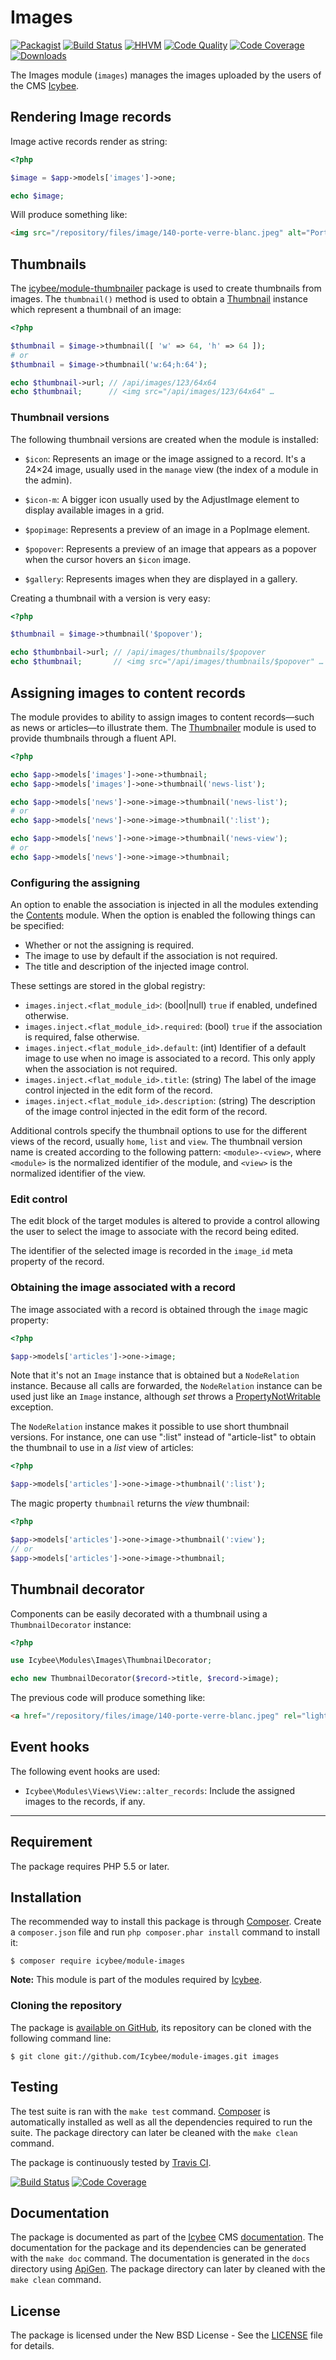 # Images
 
[![Packagist](https://img.shields.io/packagist/v/icybee/module-images.svg)](https://packagist.org/packages/icybee/module-images)
[![Build Status](https://img.shields.io/travis/Icybee/module-images.svg)](http://travis-ci.org/Icybee/module-images)
[![HHVM](https://img.shields.io/hhvm/Icybee/module-images.svg)](http://hhvm.h4cc.de/package/Icybee/module-images)
[![Code Quality](https://img.shields.io/scrutinizer/g/Icybee/module-images.svg)](https://scrutinizer-ci.com/g/Icybee/module-images)
[![Code Coverage](https://img.shields.io/coveralls/Icybee/module-images.svg)](https://coveralls.io/r/Icybee/module-images)
[![Downloads](https://img.shields.io/packagist/dt/icybee/module-images.svg)](https://packagist.org/packages/icybee/module-images/stats)

The Images module (`images`) manages the images uploaded by the users of the
CMS [Icybee](http://icybee.org/).





## Rendering Image records

Image active records render as string:

```php
<?php

$image = $app->models['images']->one;

echo $image;
```

Will produce something like:

```html
<img src="/repository/files/image/140-porte-verre-blanc.jpeg" alt="Porte verre" width="484" height="518" data-nid="140" />
```





## Thumbnails

The [icybee/module-thumbnailer][] package is used to create thumbnails from images. The
`thumbnail()` method is used to obtain a [Thumbnail][] instance which represent a thumbnail of an
image:

```php
<?php

$thumbnail = $image->thumbnail([ 'w' => 64, 'h' => 64 ]);
# or
$thumbnail = $image->thumbnail('w:64;h:64');

echo $thumbnail->url; // /api/images/123/64x64
echo $thumbnail;      // <img src="/api/images/123/64x64" …
```





### Thumbnail versions

The following thumbnail versions are created when the module is installed:

- `$icon`: Represents an image or the image assigned to a record. It's a 24×24 image,
usually used in the `manage` view (the index of a module in the admin).

- `$icon-m`: A bigger icon usually used by the AdjustImage element to display available images
in a grid.

- `$popimage`: Represents a preview of an image in a PopImage element.

- `$popover`: Represents a preview of an image that appears as a popover when the cursor
hovers an `$icon` image.

- `$gallery`: Represents images when they are displayed in a gallery.

Creating a thumbnail with a version is very easy:

```php
<?php

$thumbnail = $image->thumbnail('$popover');

echo $thumbnbail->url; // /api/images/thumbnails/$popover
echo $thumbnail;       // <img src="/api/images/thumbnails/$popover" …
```





## Assigning images to content records

The module provides to ability to assign images to content records—such as news or articles—to
illustrate them. The [Thumbnailer](https://github.com/Icybee/module-thumbnailer)
module is used to provide thumbnails through a fluent API.

```php
<?php

echo $app->models['images']->one->thumbnail;
echo $app->models['images']->one->thumbnail('news-list');

echo $app->models['news']->one->image->thumbnail('news-list');
# or
echo $app->models['news']->one->image->thumbnail(':list');

echo $app->models['news']->one->image->thumbnail('news-view');
# or
echo $app->models['news']->one->image->thumbnail;
```





### Configuring the assigning

An option to enable the association is injected in all the modules extending the [Contents](https://github.com/Icybee/module-contents) module.
When the option is enabled the following things can be specified:

- Whether or not the assigning is required.
- The image to use by default if the association is not required.
- The title and description of the injected image control.

These settings are stored in the global registry:

- `images.inject.<flat_module_id>`: (bool|null) `true` if enabled, undefined otherwise.
- `images.inject.<flat_module_id>.required`: (bool) `true` if the association is required,
false otherwise.
- `images.inject.<flat_module_id>.default`: (int) Identifier of a default image to use
when no image is associated to a record. This only apply when the association is not required.
- `images.inject.<flat_module_id>.title`: (string) The label of the image control injected
in the edit form of the record.
- `images.inject.<flat_module_id>.description`: (string) The description of the image
control injected in the edit form of the record.

Additional controls specify the thumbnail options to use for the different views of the record,
usually `home`, `list` and `view`. The thumbnail version name is created according to the following
pattern: `<module>-<view>`, where `<module>` is the normalized identifier of the module, and
`<view>` is the normalized identifier of the view.





### Edit control

The edit block of the target modules is altered to provide a control allowing the user to select
the image to associate with the record being edited.

The identifier of the selected image is recorded in the `image_id` meta property of the record.





### Obtaining the image associated with a record

The image associated with a record is obtained through the `image` magic property:

```php
<?php

$app->models['articles']->one->image;
```

Note that it's not an `Image` instance that is obtained but a `NodeRelation` instance. Because
all calls are forwarded, the `NodeRelation` instance can be used just like an `Image` instance,
although _set_ throws a [PropertyNotWritable](http://icanboogie.org/docs/class-ICanBoogie.PropertyNotWritable.html)
exception.

The `NodeRelation` instance makes it possible to use short thumbnail versions. For instance, one
can use ":list" instead of "article-list" to obtain the thumbnail to use in a _list_ view of
articles:

```php
<?php 

$app->models['articles']->one->image->thumbnail(':list');
```

The magic property `thumbnail` returns the _view_ thumbnail:

```php
<?php 

$app->models['articles']->one->image->thumbnail(':view');
// or
$app->models['articles']->one->image->thumbnail;
```





## Thumbnail decorator

Components can be easily decorated with a thumbnail using a `ThumbnailDecorator` instance:

```php
<?php

use Icybee\Modules\Images\ThumbnailDecorator;

echo new ThumbnailDecorator($record->title, $record->image);
```

The previous code will produce something like:

```html
<a href="/repository/files/image/140-porte-verre-blanc.jpeg" rel="lightbox[thumbnail-decorator]"><img width="24" height="24" data-popover-image="/api/images/140/thumbnails/$popover" class="thumbnail thumbnail--icon" alt="" src="/api/images/140/thumbnails/$icon"></a> My record title
```





## Event hooks

The following event hooks are used:

- `Icybee\Modules\Views\View::alter_records`: Include the assigned images to the records, if any.





----------





## Requirement

The package requires PHP 5.5 or later.





## Installation

The recommended way to install this package is through [Composer](http://getcomposer.org/).
Create a `composer.json` file and run `php composer.phar install` command to install it:

```
$ composer require icybee/module-images
```

**Note:** This module is part of the modules required by [Icybee](http://icybee.org/).





### Cloning the repository

The package is [available on GitHub](https://github.com/Icybee/module-images), its repository can be
cloned with the following command line:

	$ git clone git://github.com/Icybee/module-images.git images





## Testing

The test suite is ran with the `make test` command. [Composer](http://getcomposer.org/) is
automatically installed as well as all the dependencies required to run the suite. The package
directory can later be cleaned with the `make clean` command.

The package is continuously tested by [Travis CI](http://about.travis-ci.org/).

[![Build Status](https://img.shields.io/travis/Icybee/module-images.svg)](http://travis-ci.org/Icybee/module-images)
[![Code Coverage](https://img.shields.io/coveralls/Icybee/module-images.svg)](https://coveralls.io/r/Icybee/module-images)





## Documentation

The package is documented as part of the [Icybee](http://icybee.org/) CMS
[documentation](http://icybee.org/docs/). The documentation for the package and its
dependencies can be generated with the `make doc` command. The documentation is generated in
the `docs` directory using [ApiGen](http://apigen.org/). The package directory can later by
cleaned with the `make clean` command.





## License

The package is licensed under the New BSD License - See the [LICENSE](LICENSE) file for details.





[icybee/module-thumbnailer]: https://github.com/Icybee/module-thumbnailer
[Thumbnail]: http://api.icybee.org/class-Icybee.Modules.Images.Thumbnail.html
